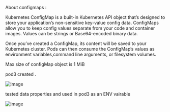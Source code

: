 About configmaps : 

Kubernetes ConfigMap is a built-in Kubernetes API object that’s designed to store your application’s non-sensitive key-value config data.
ConfigMaps allow you to keep config values separate from your code and container images. 
Values can be strings or Base64-encoded binary data.



Once you’ve created a ConfigMap, its content will be saved to your Kubernetes cluster. Pods can then consume the ConfigMap’s values as
environment variables,command line arguments, or filesystem volumes.

Max size of configMap object is 1 MiB

pod3 created . 

![image](https://github.com/user-attachments/assets/04f8d3f5-a3a2-4929-a824-b6b4483367bd)


tested data properties and used in pod3 as an ENV vairable

![image](https://github.com/user-attachments/assets/c0cc136c-f26d-4599-a013-d6f27ed146ab)
